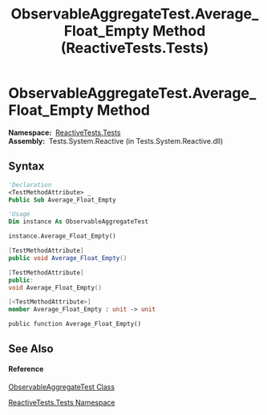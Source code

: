 ﻿---
title: ObservableAggregateTest.Average_Float_Empty Method  (ReactiveTests.Tests)
TOCTitle: Average_Float_Empty Method
ms:assetid: M:ReactiveTests.Tests.ObservableAggregateTest.Average_Float_Empty
ms:mtpsurl: https://msdn.microsoft.com/en-us/library/reactivetests.tests.observableaggregatetest.average_float_empty(v=VS.103)
ms:contentKeyID: 36619523
ms.date: 06/28/2011
mtps_version: v=VS.103
f1_keywords:
- ReactiveTests.Tests.ObservableAggregateTest.Average_Float_Empty
dev_langs:
- CSharp
- JScript
- VB
- FSharp
- c++
---

# ObservableAggregateTest.Average\_Float\_Empty Method

**Namespace:**  [ReactiveTests.Tests](hh289046\(v=vs.103\).md)  
**Assembly:**  Tests.System.Reactive (in Tests.System.Reactive.dll)

## Syntax

``` vb
'Declaration
<TestMethodAttribute> _
Public Sub Average_Float_Empty
```

``` vb
'Usage
Dim instance As ObservableAggregateTest

instance.Average_Float_Empty()
```

``` csharp
[TestMethodAttribute]
public void Average_Float_Empty()
```

``` c++
[TestMethodAttribute]
public:
void Average_Float_Empty()
```

``` fsharp
[<TestMethodAttribute>]
member Average_Float_Empty : unit -> unit 
```

``` jscript
public function Average_Float_Empty()
```

## See Also

#### Reference

[ObservableAggregateTest Class](hh314823\(v=vs.103\).md)

[ReactiveTests.Tests Namespace](hh289046\(v=vs.103\).md)

